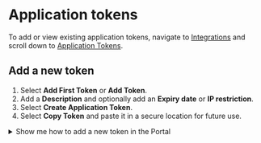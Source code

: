 # Application tokens

To add or view existing application tokens, navigate to [Integrations](https://portal.emnify.com/integrations) and scroll down to [Application Tokens](https://portal.emnify.com/integrations#application-tokens).

## Add a new token

1. Select **Add First Token** or **Add Token**.
1. Add a **Description** and optionally add an **Expiry date** or **IP restriction**.
1. Select **Create Application Token**.
1. Select **Copy Token** and paste it in a secure location for future use.

<details className="custom-details-troubleshooting">
  <summary>Show me how to add a new token in the Portal</summary>

  Collapse the following sections if you don't want to scroll down 3 or more screens.  
  <img
    src={require('./assets/integrations-application-tokens.png').default}
    alt=""
  /> 

  Select **Add Token** or **Add First Token**.  

  <img
    src={require('./assets/application-tokens-add-first-token.png').default}
    alt=""
  /> 

  After choosing a descriptive label and optionally adding an **Expiry date** or **IP restriction**, select **Create Application Token** .  

  <img
    src={require('./assets/application-tokens-add-token-dialog.png').default}
    alt=""
  /> 

  Your token will then be generated.
  Select **Copy Token** and paste it in a secure location for future use
  The token can only be copied during this session.
  You cannot retrieve it later in another session.

  <img
    src={require('./assets/token-created.png').default}
    alt=""
  /> 
</details>
